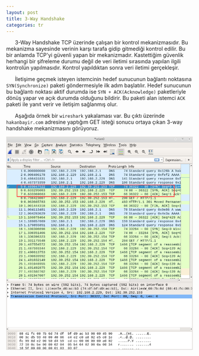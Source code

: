```yaml
---
layout: post
title: 3-Way Handshake
categories: tr
---
```




&nbsp;&nbsp;&nbsp;&nbsp;&nbsp;&nbsp;3-Way Handshake TCP üzerinde çalışan bir kontrol mekanizmasıdır. Bu 
mekanizma sayesinde verinin karşı tarafa gidip gitmediği kontrol edilir.
Bu bir anlamda TCP'yi güvenli yapan bir mekanizmadır. Kastettiğim
güvenlik herhangi bir şifreleme durumu değil de veri iletimi sırasında yapılan
ilgili kontrolün yapılmasıdır. Kontrol yapıldıktan sonra veri iletimi
gerçekleşir.

&nbsp;&nbsp;&nbsp;&nbsp;&nbsp;&nbsp;İletişime geçmek isteyen istemcinin hedef sunucunun bağlantı noktasına 
`SYN(Synchronize)` paketi göndermesiyle ilk adım başlatılır. Hedef sunucunun
bu bağlantı noktası aktif durumda ise `SYN + ACK(Acknowledge)` paketleriyle 
dönüş yapar ve açık durumda olduğunu bildirir. Bu paketi alan istemci 
`ACK` paketi ile yanıt verir ve iletişim sağlanmış olur. 

&nbsp;&nbsp;&nbsp;&nbsp;&nbsp;&nbsp;Aşağıda örnek bir `wireshark` yakalaması var. Bu çıktı üzerinde 
`hakanbayir.com` adresine yaptığım GET isteği sonucu ortaya çıkan
 3-way handshake mekanizmasını görüyoruz. 

<img src="/img/3-way-handshake/wireshark.png">


